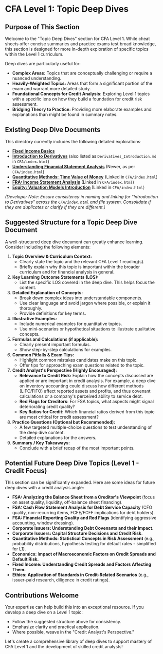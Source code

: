 # CFA Level 1: Topic Deep Dives

## Purpose of This Section

Welcome to the "Topic Deep Dives" section for CFA Level 1. While cheat sheets offer concise summaries and practice exams test broad knowledge, this section is designed for more in-depth exploration of specific topics within the Level 1 curriculum.

Deep dives are particularly useful for:

*   **Complex Areas:** Topics that are conceptually challenging or require a nuanced understanding.
*   **Heavily-Weighted Topics:** Areas that form a significant portion of the exam and warrant more detailed study.
*   **Foundational Concepts for Credit Analysis:** Exploring Level 1 topics with a specific lens on how they build a foundation for credit risk assessment.
*   **Bridging Theory to Practice:** Providing more elaborate examples and explanations than might be found in summary notes.

## Existing Deep Dive Documents

This directory currently includes the following detailed explorations:

*   **[Fixed Income Basics](./Fixed_Income_Basics.md)**
*   **[Introduction to Derivatives](./Introduction_to_Derivatives.md)** (also listed as `Derivatives_Introduction.md` in `CFA/index.html`)
*   **[Understanding Financial Statement Analysis](./Understanding_Financial_Statement_Analysis.md)** (Newer, as per `CFA/index.html`)
*   **[Quantitative Methods: Time Value of Money](./Quant_Time_Value_of_Money.md)** (Linked in `CFA/index.html`)
*   **[FRA: Income Statement Analysis](./FRA_Income_Statement_Analysis.md)** (Linked in `CFA/index.html`)
*   **[Equity: Valuation Models Introduction](./Equity_Valuation_Models_Intro.md)** (Linked in `CFA/index.html`)

*(Developer Note: Ensure consistency in naming and linking for "Introduction to Derivatives" across the `CFA/index.html` and file system. Consolidate if they are duplicates or clarify if they are different.)*

## Suggested Structure for a Topic Deep Dive Document

A well-structured deep dive document can greatly enhance learning. Consider including the following elements:

1.  **Topic Overview & Curriculum Context:**
    *   Clearly state the topic and the relevant CFA Level 1 reading(s).
    *   Briefly explain why this topic is important within the broader curriculum and for financial analysis in general.
2.  **Key Learning Outcome Statements (LOS):**
    *   List the specific LOS covered in the deep dive. This helps focus the content.
3.  **Detailed Explanation of Concepts:**
    *   Break down complex ideas into understandable components.
    *   Use clear language and avoid jargon where possible, or explain it thoroughly.
    *   Provide definitions for key terms.
4.  **Illustrative Examples:**
    *   Include numerical examples for quantitative topics.
    *   Use mini-scenarios or hypothetical situations to illustrate qualitative concepts.
5.  **Formulas and Calculations (if applicable):**
    *   Clearly present important formulas.
    *   Show step-by-step calculations for examples.
6.  **Common Pitfalls & Exam Tips:**
    *   Highlight common mistakes candidates make on this topic.
    *   Offer tips for approaching exam questions related to the topic.
7.  **Credit Analyst's Perspective (Highly Encouraged):**
    *   **Relevance to Credit Risk:** Explain how the concepts discussed are applied or are important in credit analysis. For example, a deep dive on inventory accounting could discuss how different methods (LIFO/FIFO) affect reported assets and profits, and thus covenant calculations or a company's perceived ability to service debt.
    *   **Red Flags for Creditors:** For FSA topics, what aspects might signal deteriorating credit quality?
    *   **Key Ratios for Credit:** Which financial ratios derived from this topic are most critical for credit assessment?
8.  **Practice Questions (Optional but Recommended):**
    *   A few targeted multiple-choice questions to test understanding of the deep dive content.
    *   Detailed explanations for the answers.
9.  **Summary / Key Takeaways:**
    *   Conclude with a brief recap of the most important points.

## Potential Future Deep Dive Topics (Level 1 - Credit Focus)

This section can be significantly expanded. Here are some ideas for future deep dives with a credit analysis angle:

*   **FSA: Analyzing the Balance Sheet from a Creditor's Viewpoint** (focus on asset quality, liquidity, off-balance sheet financing).
*   **FSA: Cash Flow Statement Analysis for Debt Service Capacity** (CFO quality, non-recurring items, FCFE/FCFF implications for debt holders).
*   **FSA: Financial Reporting Quality and Red Flags** (identifying aggressive accounting, window dressing).
*   **Corporate Issuers: Understanding Debt Covenants and their Impact.**
*   **Corporate Issuers: Capital Structure Decisions and Credit Risk.**
*   **Quantitative Methods: Statistical Concepts in Risk Assessment** (e.g., probability distributions, hypothesis testing for default rates - simplified for L1).
*   **Economics: Impact of Macroeconomic Factors on Credit Spreads and Default Risk.**
*   **Fixed Income: Understanding Credit Spreads and Factors Affecting Them.**
*   **Ethics: Application of Standards in Credit-Related Scenarios** (e.g., issuer-paid research, diligence in credit ratings).

## Contributions Welcome

Your expertise can help build this into an exceptional resource. If you develop a deep dive on a Level 1 topic:

*   Follow the suggested structure above for consistency.
*   Emphasize clarity and practical application.
*   Where possible, weave in the "Credit Analyst's Perspective."

Let's create a comprehensive library of deep dives to support mastery of CFA Level 1 and the development of skilled credit analysts!

